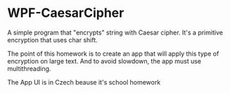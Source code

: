 # WPF-CaesarCipher

A simple program that "encrypts" string with Caesar cipher.
It's a primitive encryption that uses char shift.

The point of this homework is to create an app that will apply this type of encryption on large text. And to avoid slowdown, the app must use multithreading.

The App UI is in Czech beause it's school homework
